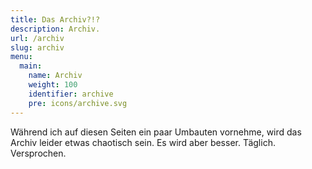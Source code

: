```yaml
---
title: Das Archiv?!?
description: Archiv.
url: /archiv
slug: archiv
menu:
  main:
    name: Archiv
    weight: 100
    identifier: archive
    pre: icons/archive.svg
---
```


Während ich auf diesen Seiten ein paar Umbauten vornehme, wird das Archiv leider etwas chaotisch sein. Es wird aber besser. Täglich. Versprochen.
